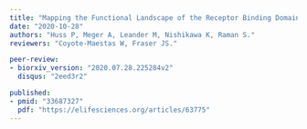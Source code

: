 ```yaml
---
title: "Mapping the Functional Landscape of the Receptor Binding Domain of T7 Bacteriophage by Deep Mutational Scanning."
date: "2020-10-28"
authors: "Huss P, Meger A, Leander M, Nishikawa K, Raman S."
reviewers: "Coyote-Maestas W, Fraser JS."

peer-review:
- biorxiv_version: "2020.07.28.225284v2"
  disqus: "2eed3r2"

published:
- pmid: "33687327"
  pdf: "https://elifesciences.org/articles/63775"
---
```

